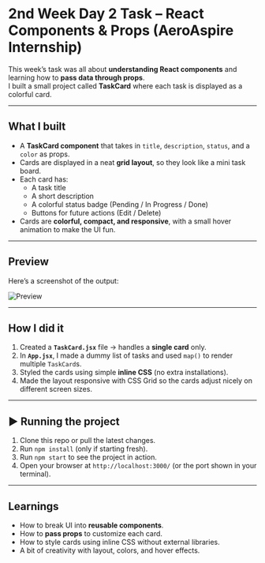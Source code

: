 #  2nd Week Day 2 Task – React Components & Props (AeroAspire Internship)

This week’s task was all about **understanding React components** and learning how to **pass data through props**.  
I built a small project called **TaskCard** where each task is displayed as a colorful card.

---

## What I built
- A **TaskCard component** that takes in `title`, `description`, `status`, and a `color` as props.  
- Cards are displayed in a neat **grid layout**, so they look like a mini task board.  
- Each card has:
  - A task title  
  - A short description  
  - A colorful status badge (Pending / In Progress / Done)  
  - Buttons for future actions (Edit / Delete)  
- Cards are **colorful, compact, and responsive**, with a small hover animation to make the UI fun.

---

## Preview

Here’s a screenshot of the output:

![Preview](./screenshot.png)

---

## How I did it
1. Created a **`TaskCard.jsx`** file → handles a **single card** only.  
2. In **`App.jsx`**, I made a dummy list of tasks and used `map()` to render multiple `TaskCard`s.  
3. Styled the cards using simple **inline CSS** (no extra installations).  
4. Made the layout responsive with CSS Grid so the cards adjust nicely on different screen sizes.  

---

## ▶️ Running the project
1. Clone this repo or pull the latest changes.  
2. Run `npm install` (only if starting fresh).  
3. Run `npm start` to see the project in action.  
4. Open your browser at `http://localhost:3000/` (or the port shown in your terminal).  

---

##  Learnings
- How to break UI into **reusable components**.  
- How to **pass props** to customize each card.  
- How to style cards using inline CSS without external libraries.  
- A bit of creativity with layout, colors, and hover effects.  